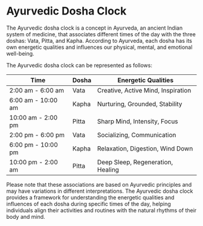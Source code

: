 # Ayurvedic Dosha Clock

The Ayurvedic dosha clock is a concept in Ayurveda, an ancient Indian system of medicine, that associates different times of the day with the three doshas: Vata, Pitta, and Kapha. According to Ayurveda, each dosha has its own energetic qualities and influences our physical, mental, and emotional well-being.

The Ayurvedic dosha clock can be represented as follows:

| Time               | Dosha    | Energetic Qualities                 |
|--------------------|----------|-------------------------------------|
| 2:00 am - 6:00 am  | Vata     | Creative, Active Mind, Inspiration  |
| 6:00 am - 10:00 am | Kapha    | Nurturing, Grounded, Stability      |
| 10:00 am - 2:00 pm | Pitta    | Sharp Mind, Intensity, Focus        |
| 2:00 pm - 6:00 pm  | Vata     | Socializing, Communication          |
| 6:00 pm - 10:00 pm | Kapha    | Relaxation, Digestion, Wind Down    |
| 10:00 pm - 2:00 am | Pitta    | Deep Sleep, Regeneration, Healing   |

Please note that these associations are based on Ayurvedic principles and may have variations in different interpretations. The Ayurvedic dosha clock provides a framework for understanding the energetic qualities and influences of each dosha during specific times of the day, helping individuals align their activities and routines with the natural rhythms of their body and mind.

